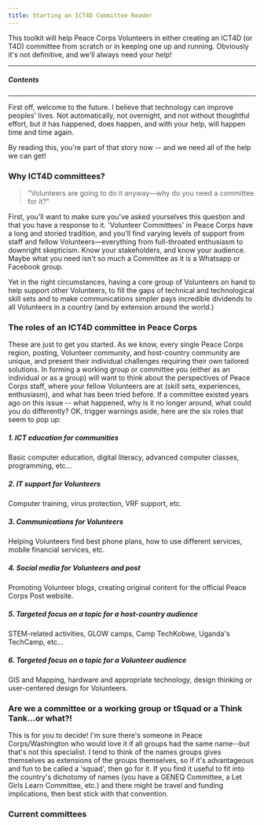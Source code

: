 ```yaml
---
title: Starting an ICT4D Committee Reader
---
```




This toolkit will help Peace Corps Volunteers in either creating an ICT4D (or T4D) committee from scratch or in keeping one up and running. Obviously it's not definitive, and we'll always need your help!


	
___



##### Contents


___



First off, welcome to the future. I believe that technology can improve peoples' lives. Not automatically, not overnight, and not without thoughtful effort, but it has happened, does happen, and with your help, will happen time and time again.

By reading this, you're part of that story now -- and we need all of the help we can get!

### Why ICT4D committees?

> "Volunteers are going to do it anyway—why do you need a committee for it?"

First, you'll want to make sure you've asked yourselves this question and that you have a response to it. 'Volunteer Committees' in Peace Corps have a long and storied tradition, and you'll find varying levels of support from staff and fellow Volunteers—everything from full-throated enthusiasm to downright skepticism. Know your stakeholders, and know your audience. Maybe what you need isn't so much a Committee as it is a Whatsapp or Facebook group.

Yet in the right circumstances, having a core group of Volunteers on hand to help support other Volunteers, to fill the gaps of technical and technological skill sets and to make communications simpler pays incredible dividends to all Volunteers in a country (and by extension around the world.)

### The roles of an ICT4D committee in Peace Corps

These are just to get you started. As we know, every single Peace Corps region, posting, Volunteer community, and host-country community are unique, and present their individual challenges requiring their own tailored solutions. In forming a working group or committee you (either as an individual or as a group) will want to think about the perspectives of Peace Corps staff, where your fellow Volunteers are at (skill sets, experiences, enthusiasm), and what has been tried before. If a committee existed years ago on this issue -- what happened, why is it no longer around, what could you do differently? OK, trigger warnings aside, here are the six roles that seem to pop up:

##### 1. ICT education for communities

Basic computer education, digital literacy, advanced computer classes, programming, etc...

##### 2. IT support for Volunteers

Computer training, virus protection, VRF support, etc.

##### 3. Communications for Volunteers

Helping Volunteers find best phone plans, how to use different services, mobile financial services, etc.

##### 4. Social media for Volunteers and post

Promoting Volunteer blogs, creating original content for the official Peace Corps Post website.

##### 5. Targeted focus on a topic for a host-country audience

STEM-related activities, GLOW camps, Camp TechKobwe, Uganda's TechCamp, etc...

##### 6. Targeted focus on a topic for a Volunteer audience

GIS and Mapping, hardware and appropriate technology, design thinking or user-centered design for Volunteers.

### Are we a committee or a working group or tSquad or a Think Tank...or what?!

This is for you to decide! I'm sure there's someone in Peace Corps/Washington who would love it if all groups had the same name--but that's not this specialist. I tend to think of the names groups gives themselves as extensions of the groups themselves, so if it's advantageous and fun to be called a 'squad', then go for it. If you find it useful to fit into the country's dichotomy of names (you have a GENEQ Committee, a Let Girls Learn Committee, etc.) and there might be travel and funding implications, then best stick with that convention.

### Current committees












